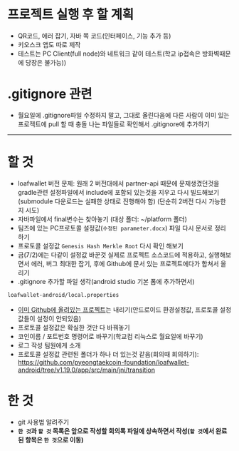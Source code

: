 # 프로젝트 실행 후 할 계획
- QR코드, 에러 잡기, 자바 쪽 코드(인터페이스, 기능 추가 등)
- 키오스크 앱도 따로 제작
- 테스트는 PC Client(full node)와 네트워크 같이 테스트(학교 ip접속은 방화벽때문에 당장은 불가능))

# .gitignore 관련
- 월요일에 .gitignore파일 수정하지 말고, 그대로 올린다음에 다른 사람이 이미 있는 프로젝트에 pull 할 때 충돌 나는 파일들로 확인해서 .gitignore에 추가하기

---
# 할 것
- loafwallet 버전 문제: 원래 2 버전대에서 partner-api 때문에 문제생겼던것을 gradle관련 설정파일에서 include에 포함되 있는것을 지우고 다시 빌드해보기 (submodule 다운로드는 실패한 상태로 진행해야 함) (단순히 2버전 다시 가능한지 시도)
- 자바파일에서 final변수는 찾아놓기 (대상 폴더: ~/platform 폴더)
- 팀즈에 있는 PC프로토콜 설정값(`수정된 parameter.docx`) 파일 다시 문서로 정리하기
- 프로토콜 설정값 `Genesis Hash Merkle Root` 다시 확인 해보기
- 금(7/2)에는 다같이 설정값 바꾼것 실제로 프로젝트 소스코드에 적용하고, 실행해보면서 에러, 버그 최대한 잡기, 후에 Github에 문서 있는 프로젝트에다가 합쳐서 올리기
- .gitignore 추가할 파일 생각(android studio 기본 폼에 추가하면서)
```markdown
loafwallet-android/local.properties
```
- [이미 Github에 올려있는 프로젝트](https://github.com/olivingcoin/loafwallet-android)는 내리기(안드로이드 환경설정값, 프로토콜 설정값들이 설정이 안되있음)
- 프로토콜 설정값은 확실한 것만 다 바꿔놓기
- 코인이름 / 포트번호 명령어로 바꾸기(학교컴 리눅스로 월요일에 바꾸기)
- 로그 작성 팀원에게 소개
- 프로토콜 설정값 관련된 폴더가 하나 더 있는것 같음(회의때 회의하기): https://github.com/pyeongtaekcoin-foundation/loafwallet-android/tree/v1.19.0/app/src/main/jni/transition

# 한 것
- git 사용법 알려주기
- **`한 것`과 `할 것` 목록은 앞으로 작성할 회의록 파일에 상속하면서 작성(`할 것`에서 완료된 항목은 `한 것`으로 이동)**
